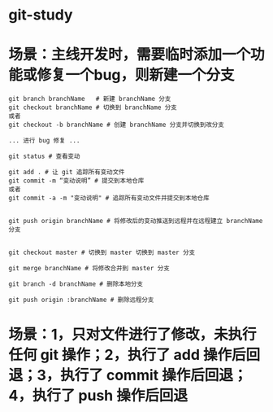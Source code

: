 # git-study


# 场景：主线开发时，需要临时添加一个功能或修复一个bug，则新建一个分支
	git branch branchName	# 新建 branchName 分支
	git checkout branchName	# 切换到 branchName 分支
	或者
	git checkout -b branchName # 创建 branchName 分支并切换到改分支
	
	... 进行 bug 修复 ...
	
	git status # 查看变动
	
	git add . # 让 git 追踪所有变动文件
	git commit -m “变动说明” # 提交到本地仓库
	或者
	git commit -a -m "变动说明" # 追踪所有变动文件并提交到本地仓库
	
	
	git push origin branchName # 将修改后的变动推送到远程并在远程建立 branchName 分支
	
	
	git checkout master # 切换到 master 切换到 master 分支
	
	git merge branchName # 将修改合并到 master 分支
	
	git branch -d branchName # 删除本地分支
	
	git push origin :branchName # 删除远程分支
	
	
# 场景：1，只对文件进行了修改，未执行任何 git 操作；2，执行了 add 操作后回退；3，执行了 commit 操作后回退；4，执行了 push 操作后回退
